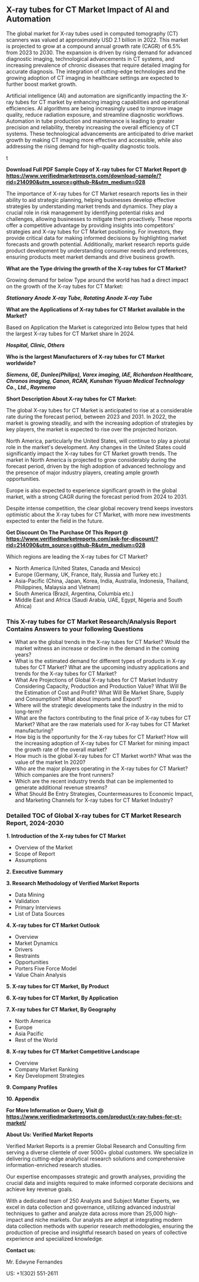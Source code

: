 <h2>X-ray tubes for CT Market Impact of AI and Automation</h2><p>The global market for X-ray tubes used in computed tomography (CT) scanners was valued at approximately USD 2.1 billion in 2022. This market is projected to grow at a compound annual growth rate (CAGR) of 6.5% from 2023 to 2030. The expansion is driven by rising demand for advanced diagnostic imaging, technological advancements in CT systems, and increasing prevalence of chronic diseases that require detailed imaging for accurate diagnosis. The integration of cutting-edge technologies and the growing adoption of CT imaging in healthcare settings are expected to further boost market growth.</p><p>Artificial intelligence (AI) and automation are significantly impacting the X-ray tubes for CT market by enhancing imaging capabilities and operational efficiencies. AI algorithms are being increasingly used to improve image quality, reduce radiation exposure, and streamline diagnostic workflows. Automation in tube production and maintenance is leading to greater precision and reliability, thereby increasing the overall efficiency of CT systems. These technological advancements are anticipated to drive market growth by making CT imaging more effective and accessible, while also addressing the rising demand for high-quality diagnostic tools.</p>t</p><p id="" class=""><strong>Download Full PDF Sample Copy of X-ray tubes for CT Market Report @ <a href="https://www.verifiedmarketreports.com/download-sample/?rid=214090&utm_source=github-R&utm_medium=028" target="_blank">https://www.verifiedmarketreports.com/download-sample/?rid=214090&utm_source=github-R&utm_medium=028</a></strong></p><p>The importance of&nbsp;X-ray tubes for CT Market research reports lies in their ability to aid strategic planning, helping businesses develop effective strategies by understanding market trends and dynamics. They play a crucial role in risk management by identifying potential risks and challenges, allowing businesses to mitigate them proactively. These reports offer a competitive advantage by providing insights into competitors' strategies and X-ray tubes for CT Market positioning. For investors, they provide critical data for making informed decisions by highlighting market forecasts and growth potential. Additionally, market research reports guide product development by understanding consumer needs and preferences, ensuring products meet market demands and drive business growth.</p><p><strong>What are the&nbsp;Type driving the growth of the X-ray tubes for CT Market?</strong></p><p id="" class="">Growing demand for below Type around the world has had a direct impact on the growth of the X-ray tubes for CT Market:</p><em><strong>Stationary Anode X-ray Tube, Rotating Anode X-ray Tube</strong></em></p><strong>What are the&nbsp;Applications&nbsp;of X-ray tubes for CT Market available in the Market?</strong></p><p id="" class="">Based on Application the Market is categorized into Below types that held the largest X-ray tubes for CT Market share In 2024.</p><em><strong>Hospital, Clinic, Others</strong></em></p><strong>Who is the largest Manufacturers of X-ray tubes for CT Market worldwide?</strong></p><p><em><strong>Siemens, GE, Dunlee(Philips), Varex imaging, IAE, Richardson Healthcare, Chronos imaging, Canon, RCAN, Kunshan Yiyuan Medical Technology Co., Ltd., Raymemo</strong></em></p><p id="" class=""><strong>Short Description About X-ray tubes for CT Market:</strong></p><p>The global X-ray tubes for CT Market is anticipated to rise at a considerable rate during the forecast period, between 2023 and 2031. In 2022, the market is growing steadily, and with the increasing adoption of strategies by key players, the market is expected to rise over the projected horizon.</p><p>North America, particularly the United States, will continue to play a pivotal role in the market's development. Any changes in the United States could significantly impact the X-ray tubes for CT Market growth trends. The market in North America is projected to grow considerably during the forecast period, driven by the high adoption of advanced technology and the presence of major industry players, creating ample growth opportunities.</p><p>Europe is also expected to experience significant growth in the global market, with a strong CAGR during the forecast period from 2024 to 2031.</p><p>Despite intense competition, the clear global recovery trend keeps investors optimistic about the X-ray tubes for CT Market, with more new investments expected to enter the field in the future.</p><p id="" class=""><strong>Get Discount On The Purchase Of This Report @ <a href="https://www.verifiedmarketreports.com/ask-for-discount/?rid=214090&utm_source=github-R&utm_medium=028" target="_blank">https://www.verifiedmarketreports.com/ask-for-discount/?rid=214090&utm_source=github-R&utm_medium=028</a></strong></p>Which regions are leading the X-ray tubes for CT Market?</p><ul><li>North America (United States, Canada and Mexico)</li><li>Europe (Germany, UK, France, Italy, Russia and Turkey etc.)</li><li>Asia-Pacific (China, Japan, Korea, India, Australia, Indonesia, Thailand, Philippines, Malaysia and Vietnam)</li><li>South America (Brazil, Argentina, Columbia etc.)</li><li>Middle East and Africa (Saudi Arabia, UAE, Egypt, Nigeria and South Africa)</li></ul><h3 id="" class="">This X-ray tubes for CT Market Research/Analysis Report Contains Answers to your following Questions</h3><ul><li>What are the global trends in the X-ray tubes for CT Market? Would the market witness an increase or decline in the demand in the coming years?</li><li>What is the estimated demand for different types of products in X-ray tubes for CT Market? What are the upcoming industry applications and trends for the X-ray tubes for CT Market?</li><li>What Are Projections of Global X-ray tubes for CT Market Industry Considering Capacity, Production and Production Value? What Will Be the Estimation of Cost and Profit? What Will Be Market Share, Supply and Consumption? What about imports and Export?</li><li>Where will the strategic developments take the industry in the mid to long-term?</li><li>What are the factors contributing to the final price of X-ray tubes for CT Market? What are the raw materials used for X-ray tubes for CT Market manufacturing?</li><li>How big is the opportunity for the X-ray tubes for CT Market? How will the increasing adoption of X-ray tubes for CT Market for mining impact the growth rate of the overall market?</li><li>How much is the global X-ray tubes for CT Market worth? What was the value of the market In 2020?</li><li>Who are the major players operating in the X-ray tubes for CT Market? Which companies are the front runners?</li><li>Which are the recent industry trends that can be implemented to generate additional revenue streams?</li><li>What Should Be Entry Strategies, Countermeasures to Economic Impact, and Marketing Channels for X-ray tubes for CT Market Industry?</li></ul><h3 id="" class="">Detailed TOC of Global X-ray tubes for CT Market Research Report, 2024-2030</h3><p id="" class=""><strong>1. Introduction of the X-ray tubes for CT Market</strong></p><ul><li>Overview of the Market</li><li>Scope of Report</li><li>Assumptions</li></ul><p id="" class=""><strong>2. Executive Summary</strong></p><p id="" class=""><strong>3. Research Methodology of Verified Market Reports</strong></p><ul><li>Data Mining</li><li>Validation</li><li>Primary Interviews</li><li>List of Data Sources</li></ul><p id="" class=""><strong>4. X-ray tubes for CT Market Outlook</strong></p><ul><li>Overview</li><li>Market Dynamics</li><li>Drivers</li><li>Restraints</li><li>Opportunities</li><li>Porters Five Force Model</li><li>Value Chain Analysis</li></ul><p id="" class=""><strong>5. X-ray tubes for CT Market, By Product</strong></p><p id="" class=""><strong>6. X-ray tubes for CT Market, By Application</strong></p><p id="" class=""><strong>7. X-ray tubes for CT Market, By Geography</strong></p><ul><li>North America</li><li>Europe</li><li>Asia Pacific</li><li>Rest of the World</li></ul><p id="" class=""><strong>8. X-ray tubes for CT Market Competitive Landscape</strong></p><ul><li>Overview</li><li>Company Market Ranking</li><li>Key Development Strategies</li></ul><p id="" class=""><strong>9. Company Profiles</strong></p><p id="" class=""><strong>10. Appendix</strong></p><p id="" class=""><strong>For More Information or Query, Visit @ <a href="https://www.verifiedmarketreports.com/product/x-ray-tubes-for-ct-market/" target="_blank">https://www.verifiedmarketreports.com/product/x-ray-tubes-for-ct-market/</a></strong></p><p id="" class=""><strong>About Us: Verified Market Reports</strong></p><p id="" class="">Verified Market Reports is a premier Global Research and Consulting firm serving a diverse clientele of over 5000+ global customers. We specialize in delivering cutting-edge analytical research solutions and comprehensive information-enriched research studies.</p><p id="" class="">Our expertise encompasses strategic and growth analyses, providing the crucial data and insights required to make informed corporate decisions and achieve key revenue goals.</p><p id="" class="">With a dedicated team of 250 Analysts and Subject Matter Experts, we excel in data collection and governance, utilizing advanced industrial techniques to gather and analyze data across more than 25,000 high-impact and niche markets. Our analysts are adept at integrating modern data collection methods with superior research methodologies, ensuring the production of precise and insightful research based on years of collective experience and specialized knowledge.</p><p id="" class=""><strong>Contact us:</strong></p><p id="" class="">Mr. Edwyne Fernandes</p><p id="" class="">US: +1(302) 551-2611</p>